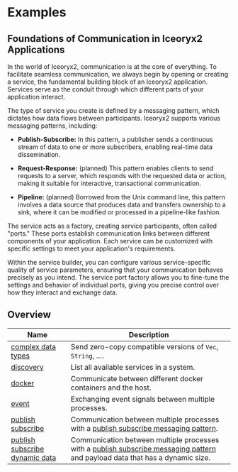 # Examples

## Foundations of Communication in Iceoryx2 Applications

In the world of Iceoryx2, communication is at the core of everything. To
facilitate seamless communication, we always begin by opening or creating a
service, the fundamental building block of an Iceoryx2 application. Services
serve as the conduit through which different parts of your application
interact.

The type of service you create is defined by a messaging pattern, which
dictates how data flows between participants. Iceoryx2 supports various
messaging patterns, including:

* **Publish-Subscribe:** In this pattern, a publisher sends a continuous stream
    of data to one or more subscribers, enabling real-time data dissemination.

* **Request-Response:** (planned) This pattern enables clients to send requests
    to a server, which responds with the requested data or action,
    making it suitable for interactive, transactional communication.

* **Pipeline:** (planned) Borrowed from the Unix command line, this pattern
    involves a data source that produces data and transfers ownership to a
    sink, where it can be modified or processed in a pipeline-like fashion.

The service acts as a factory, creating service participants, often called
"ports." These ports establish communication links between
different components of your application. Each service can be customized with
specific settings to meet your application's requirements.

Within the service builder, you can configure various service-specific
quality of service parameters, ensuring that your communication behaves
precisely as you intend. The service port factory allows you to fine-tune the
settings and behavior of individual ports, giving you precise control over how
they interact and exchange data.

## Overview

| Name | Description |
|------|-------------|
| [complex data types](examples/complex_data_types) | Send zero-copy compatible versions of `Vec`, `String`, .... |
| [discovery](examples/discovery) | List all available services in a system. |
| [docker](examples/docker) | Communicate between different docker containers and the host. |
| [event](examples/event) | Exchanging event signals between multiple processes.|
| [publish subscribe](examples/publish_subscribe) | Communication between multiple processes with a [publish subscribe messaging pattern](https://en.wikipedia.org/wiki/Publish–subscribe_pattern). |
| [publish subscribe dynamic data](examples/publish_subscribe_dynamic_data) | Communication between multiple processes with a [publish subscribe messaging pattern](https://en.wikipedia.org/wiki/Publish–subscribe_pattern) and payload data that has a dynamic size. |

